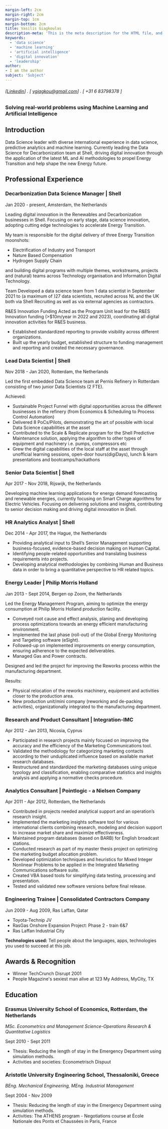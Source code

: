 ```yaml
---
margin-left: 2cm
margin-right: 2cm
margin-top: 1cm
margin-bottom: 2cm
title: Vasilis Giagkoulas
description-meta: 'This is the meta description for the HTML file, and one day the PDF file, for better SEO?'
keywords:
  - 'data science'
  - 'machine learning'
  - 'artificial intelligence'
  - 'digital innovation'
  - 'leadership'
author:
- I am the author
subject: 'Subject'
---
```

###### [[Linkedin](https://linkedin.com/vgiagkoulas)] . [ vgiagkou@gmail.com] . [ +31 6 83798378 ]

### Solving real-world problems using Machine Learning and Artificial Intelligence

## Introduction
Data Science leader with diverse international experience in data science, predictive analytics and machine learning. 
Currently leading the Data Science for Decarbonization team at Shell, driving digital innovation through the application of the latest ML and AI methodologies to propel Energy Transition and help shape the new Energy future.

## Professional Experience

### Decarbonization Data Science Manager | Shell

Jan 2020 - present, Amsterdam, the Netherlands

Leading digital innovation in the Renewables and Decarbonization businesses in Shell.
Focusing on early stage, data science innovation, adopting cutting edge technologies to accelerate Energy Transition.

My team is responsible for the digital delivery of three Energy Transition moonshots:
- Electrification of Industry and Transport
- Nature Based Compensation
- Hydrogen Supply Chain

and building digital programs with multiple themes, workstreams, projects and (natural) teams across Technology organisation and Information Digital Technology.

Team
Developed a data science team from 1 data scientist in September 2021 to (a maximum of )27 data scientists, recruited across NL and the UK both via Shell Recruiting as well as via external agencies as contractors.

R&ES Innovation Funding
Acted as the Program Unit lead for the R&ES Innovation funding (>$10m/year in 2022 and 2023), coordinating all digital innovation activities for R&ES business. 
- Established standardized reporting to provide visibility across different organizations.
- Built up the yearly budget, established structure to funding management and reporting and created the necessary governance.

### Lead Data Scientist | Shell
Nov 2018 - Jan 2020, Rotterdam, the Netherlands

Led the first embedded Data Science team at Pernis Refinery in Rotterdam consisting of two junior Data Scientists (2 FTE).

Achieved:
- Sustainable Project Funnel with digital opportunities across the different businesses in the refinery (from Economics & Scheduling to Process Control Automation)
- Delivered 8 PoCs/Pilots, demonstrating the art of possible with local Data Science capabilities at the asset
- Contributed to the Scale & Replicate program for the Shell Predictive Maintenance solution, applying the algorithm to other types of equipment and machinery i.e. pumps, compressors etc 
- Grew the digital capabilities of the local staff at the asset through unofficial learning sessions, open-door hours(digiDays), lunch & learn presentations and bootcamps/hackathons

### Senior Data Scientist | Shell

Apr 2017 - Nov 2018, Rijswijk, the Netherlands

Developing machine learning applications for energy demand forecasting and renewable energies, currently focusing on Smart Charge algorithms for Electric Vehicles. Focusing on delivering solutions and insights, contributing to senior decision making and driving digital innovation in Shell.

### HR Analytics Analyst | Shell

Dec 2014 - Apr 2017, the Hague, the Netherlands

- Providing analytical input to Shell’s Senior Management supporting business-focused, evidence-based decision making on Human Capital.
- Identifying people-related opportunities and translating business requirements into projects.
- Developing analytical methodologies by combining Human and Business data in order to bring a quantitative perspective to HR related topics.

### Energy Leader | Philip Morris Holland

Jan 2013 - Sept 2014, Bergen op Zoom, the Netherlands

Led the Energy Management Program, aiming to optimize the energy consumption at Philip Morris Holland production facility. 

- Conveyed root cause and effect analysis, planing and developing process optimizations towards an energy efficient manufacturing environment. 
- Implemented the last phase (roll-out) of the Global Energy Monitoring and Targeting software (eSight).
- Followed-up on implemented improvements on energy consumption, ensuring adherence to the expected deliverables.
- Managed Gas and Power contracts.

Designed and led the project for improving the Reworks process within the manufacturing department. 

Results:
- Physical relocation of the reworks machinery, equipment and activities closer to the production area.
- New production unit/mini company (reworking and de-packing activities), organizationally integrated to the manufacturing department.

### Research and Product Consultant | Integration-IMC

Apr 2012 - Jan 2013, Nicosia, Cyprus

- Participated in research projects mainly focused on improving the accuracy and the efficiency of the Marketing Communications tool. 
- Validated the methodology for categorizing marketing contacts according to their unduplicated influence based on available market research databases. 
- Restructured and standardized the marketing databases using unique typology and classification, enabling comparative statistics and insights analysis and applying a normative checks procedure.

### Analytics Consultant | Pointlogic - a Nielsen Company

Apr 2011 - Apr 2012, Rotterdam, the Netherlands

- Contributed in projects needed analytical support and an operation’s research insight. 
- Implemented the marketing insights software tool for various international clients combining research, modeling and decision support to increase market share and maximize effectiveness. 
- Maintained program databases (based on BARB) for English broadcast stations.
- Conducted research as part of my master thesis project on optimizing the marketing budget allocation problem. 
- Developed optimization techniques and heuristics for Mixed Integer Nonlinear Problems to be applied in the Integrated Marketing Communications software suite.
- Created VBA based tools for simplifying data testing, processing and presentation. 
- Tested and validated new software versions before final release.

### Engineering Trainee | Consolidated Contractors Company
Jun 2009 - Aug 2009, Ras Laffan, Qatar

- Toyota-Technip JV
- RasGas Onshore Expansion Project: Phase 2 - train 6&7
- Ras Laffan Industrial City

**Technologies used:** Tell people about the languages, apps, technologies you used to succeed at this job.

## Awards & Recognition

- Winner TechCrunch Disrupt 2001
- People Magazine's sexiest man alive at 123 My Address, MyCity, TX

## Education

### Erasmus University School of Economics, Rotterdam, the Netherlands
_MSc. Econometrics and Management Science-Operations Research & Quantitative Logistics_

Sept 2010 - Sept 2011
- Thesis: Reducing the length of stay in the Emergency Department using simulation methods. 
- Activities and societies: Econometrisch Dispuut

### Aristotle University Engineering School, Thessaloniki, Greece
_BEng. Mechanical Engineering, MEng. Industrial Management_

Sept 2004 - Nov 2009
- Thesis: Reducing the length of stay in the Emergency Department using simulation methods. 
- Activities: The ATHENS program - Negotiations course at École Nationale des Ponts et Chaussées in Paris, France 
